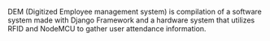 DEM (Digitized Employee management system) is compilation of a software system made with Django Framework and a hardware system that utilizes RFID and NodeMCU to gather user attendance information.
